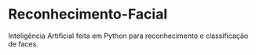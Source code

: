 # Reconhecimento-Facial
Inteligência Artificial feita em Python para reconhecimento e classificação de faces.
